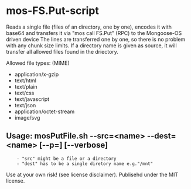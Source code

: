 # mos-FS.Put-script

Reads a single file (files of an directory, one by one), encodes it with base64 and transfers it via "mos call FS.Put"
(RPC) to the Mongoose-OS driven device The lines are transferred one by one,
so there is no problem with any chunk size limits. If a directory name is given as
source, it will transfer all allowed files found in the driectory.

Allowed file types: (MIME)
- application/x-gzip
- text/html
- text/plain
- text/css
- text/javascript
- text/json
- application/octet-stream
- image/svg 

## Usage: mosPutFile.sh --src=\<name\> --dest=\<name\> [--p=<port>] [--verbose]

		- "src" might be a file or a directory
		- "dest" has to be a single diretory name e.g."/mnt"
		
Use at your own risk! (see license disclaimer). Publisehd under the MIT license.
